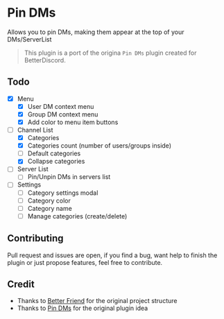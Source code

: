 # Pin DMs

Allows you to pin DMs, making them appear at the top of your DMs/ServerList

> This plugin is a port of the origina `Pin DMs` plugin created for BetterDiscord.

## Todo

- [X] Menu
    - [X] User DM context menu
    - [x] Group DM context menu
    - [x] Add color to menu item buttons
- [ ] Channel List
    - [x] Categories
    - [x] Categories count (number of users/groups inside)
    - [ ] Default categories
    - [x] Collapse categories
- [ ] Server List
    - [ ] Pin/Unpin DMs in servers list
- [ ] Settings
    - [ ] Category settings modal
    - [ ] Category color
    - [ ] Category name
    - [ ] Manage categories (create/delete)
## Contributing

Pull request and issues are open, if you find a bug, want help to finish the plugin or just propose features, feel free to contribute.

## Credit

- Thanks to [Better Friend](https://github.com/powercord-community/betterfriends) for the original project structure
- Thanks to [Pin DMs](https://github.com/mwittrien/BetterDiscordAddons/blob/master/Plugins/PinDMs) for the original plugin idea